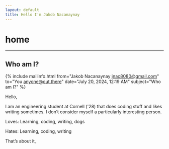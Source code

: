 ```yaml
---
layout: default
title: Hello I'm Jakob Nacanaynay
---
```


# home

---

## Who am I?

{% include mailinfo.html from="Jakob Nacanaynay <jnac8080@gmail.com>" to="You <anyone@out.there>" date="July 20, 2024, 12:19 AM" subject="Who am I?" %}

Hello,

I am an engineering student at Cornell ('28) that does coding stuff and likes writing sometimes. I don’t consider myself a particularly interesting person.

Loves: Learning, coding, writing, dogs

Hates: Learning, coding, writing

That’s about it,
